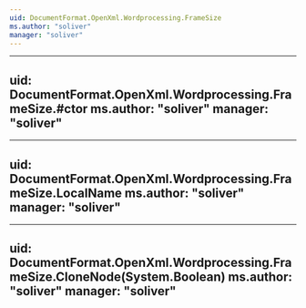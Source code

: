 ```yaml
---
uid: DocumentFormat.OpenXml.Wordprocessing.FrameSize
ms.author: "soliver"
manager: "soliver"
---
```


---
uid: DocumentFormat.OpenXml.Wordprocessing.FrameSize.#ctor
ms.author: "soliver"
manager: "soliver"
---

---
uid: DocumentFormat.OpenXml.Wordprocessing.FrameSize.LocalName
ms.author: "soliver"
manager: "soliver"
---

---
uid: DocumentFormat.OpenXml.Wordprocessing.FrameSize.CloneNode(System.Boolean)
ms.author: "soliver"
manager: "soliver"
---
